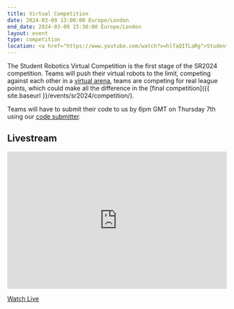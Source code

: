 ```yaml
---
title: Virtual Competition
date: 2024-03-09 13:00:00 Europe/London
end_date: 2024-03-09 15:30:00 Europe/London
layout: event
type: competition
location: <a href="https://www.youtube.com/watch?v=hlfaQIfLaRg">Student Robotics' YouTube Channel</a>
---
```


The Student Robotics Virtual Competition is the first stage of the SR2024 competition. Teams will push their virtual robots to the limit, competing against each other in a [virtual arena](https://studentrobotics.org/docs/simulator/), teams are competing for real league points, which could make all the difference in the [final competition]({{ site.baseurl }}/events/sr2024/competition/).

Teams will have to submit their code to us by 6pm GMT on Thursday 7th using our [code submitter](https://studentrobotics.org/code-submitter/).

## Livestream

<iframe title="Livestream of the virtual competition" width="100%" height="315" src="https://www.youtube.com/watch?v=hlfaQIfLaRg" frameborder="0" allow="accelerometer; autoplay; encrypted-media; gyroscope; picture-in-picture" allowfullscreen></iframe>

[Watch Live](https://www.youtube.com/watch?v=hlfaQIfLaRg)
